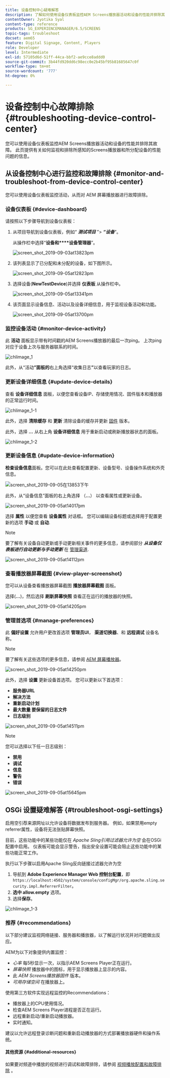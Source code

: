 ```yaml
---
title: 设备控制中心疑难解答
description: 了解如何使用设备仪表板监控AEM Screens播放器活动和设备的性能并排除其故障。
contentOwner: Jyotika Syal
content-type: reference
products: SG_EXPERIENCEMANAGER/6.5/SCREENS
topic-tags: troubleshoot
docset: aem65
feature: Digital Signage, Content, Players
role: Developer
level: Intermediate
exl-id: 57105d6d-51ff-44ca-bbf2-ae9cce8addd0
source-git-commit: 3b44fd920dd6c98ecc0e2b45bf95b81685647c0f
workflow-type: tm+mt
source-wordcount: '777'
ht-degree: 0%

---
```


# 设备控制中心故障排除 {#troubleshooting-device-control-center}

您可以使用设备仪表板监控AEM Screens播放器活动和设备的性能并排除其故障。 此页提供有关如何监视和排除所感知的Screens播放器和所分配设备的性能问题的信息。

## 从设备控制中心进行监控和故障排除 {#monitor-and-troubleshoot-from-device-control-center}

您可以使用设备仪表板监控活动，从而对 AEM 屏幕播放器进行故障排除。

### 设备仪表板 {#device-dashboard}

请按照以下步骤导航到设备仪表板：

1. 从项目导航到设备仪表板，例如“ ***测试项目*** ”> ***“设备***”。

   从操作栏中选择“**设备和****设备管理器**”。

   ![screen_shot_2019-09-03at13823pm](assets/screen_shot_2019-09-03at13823pm.png)

1. 该列表显示了已分配和未分配的设备，如下图所示。

   ![screen_shot_2019-09-05at12823pm](assets/screen_shot_2019-09-05at12823pm.png)

1. 选择设备(**NewTestDevice**)并选择 **仪表板** 从操作栏中。

   ![screen_shot_2019-09-05at13341pm](assets/screen_shot_2019-09-05at13341pm.png)

1. 该页面显示设备信息、活动以及设备详细信息，用于监视设备活动和功能。

   ![screen_shot_2019-09-05at13700pm](assets/screen_shot_2019-09-05at13700pm.png)

### 监控设备活动 {#monitor-device-activity}

此 **活动** 面板显示带有时间戳的AEM Screens播放器的最后一次ping。 上次ping对应于设备上次与服务器联系的时间。

![chlimage_1](assets/chlimage_1.png)

此外，从“活动&#x200B;**”面板的**&#x200B;右上角选择“收集日志&#x200B;**”**&#x200B;以查看玩家的日志。

### 更新设备详细信息 {#update-device-details}

查看 **设备详细信息** 面板，以便您查看设备IP、存储使用情况、固件版本和播放器的正常运行时间。

![chlimage_1-1](assets/chlimage_1-1.png)

此外，选择 **清除缓存** 和 **更新** 清除设备的缓存并更新 [固件](screens-glossary.md) 版本。

此外，选择 **...** 从右上角 **设备详细信息** 用于重新启动或刷新播放器状态的面板。

![chlimage_1-2](assets/chlimage_1-2.png)

### 更新设备信息 {#update-device-information}

**检查设备信息**&#x200B;面板。您可以在此处查看配置更新、设备型号、设备操作系统和外壳信息。

![screen_shot_2019-09-05在13853下午](assets/screen_shot_2019-09-05at13853pm.png)

此外，从“设备信息”面板的右上角选择 （**...**） 以查看属性或更新设备。

![screen_shot_2019-09-05at14017pm](assets/screen_shot_2019-09-05at14017pm.png)

选择 **属性** 以便您查看 **设备属性** 对话框。 您可以编辑设备标题或选择用于配置更新的选项 **手动** 或 **自动**.

>[!NOTE]
>
>要了解有关设备自动更新或手动更新相关事件的更多信息，请参阅部分 ***从设备仪表板进行自动更新与手动更新*** 在 [管理渠道](managing-channels.md).

![screen_shot_2019-09-05at14112pm](assets/screen_shot_2019-09-05at14112pm.png)

### 查看播放器屏幕截图 {#view-player-screenshot}

您可以从设备查看播放器屏幕截图 **播放器屏幕截图** 面板。

选择(**...**)，然后选择 **刷新屏幕快照** 查看正在运行的播放器的快照。

![screen_shot_2019-09-05at14205pm](assets/screen_shot_2019-09-05at14205pm.png)

### 管理首选项 {#manage-preferences}

此 **偏好设置** 允许用户更改首选项 **管理员UI**， **渠道切换器**、和 **远程调试** 设备名称。

>[!NOTE]
>要了解有关这些选项的更多信息，请参阅 [AEM 屏幕播放器](working-with-screens-player.md)。

![screen_shot_2019-09-05at14250pm](assets/screen_shot_2019-09-05at14250pm.png)

此外，选择 **设置** 更新设备首选项。 您可以更新以下首选项：

* **服务器URL**
* **解决方法**
* **重新启动计划**
* **最大数量 要保留的日志文件**
* **日志级别**

![screen_shot_2019-09-05at14511pm](assets/screen_shot_2019-09-05at14511pm.png)

>[!NOTE]
>您可以选择以下任一日志级别：
>* **禁用**
>* **调试**
>* **信息**
>* **警告**
>* **错误**

![screen_shot_2019-09-05at15645pm](assets/screen_shot_2019-09-05at15645pm.png)

## OSGi 设置疑难解答 {#troubleshoot-osgi-settings}

启用空引荐来源网址以允许设备将数据发布到服务器。 例如，如果禁用empty referrer属性，设备将无法张贴屏幕快照。

目前，这些功能中的某些功能仅在 *Apache Sling引用过滤器允许为空* 会在OSGi配置中启用。 仪表板可能会显示警告，指出安全设置可能会阻止这些功能中的某些功能正常工作。

执行以下步骤以启用Apache Sling反向链接过滤器允许为空

1. 导航到 **Adobe Experience Manager Web 控制台配置**，即 `https://localhost:4502/system/console/configMgr/org.apache.sling.security.impl.ReferrerFilter`。
1. **选中 allow.empty** 选项。
1. 选择&#x200B;**保存**。

![chlimage_1-3](assets/chlimage_1-3.png)

### 推荐 {#recommendations}

以下部分建议监视网络链接、服务器和播放器，以了解运行状况并对问题做出反应。

AEM为以下对象提供内置监控：

* *心率* 每5秒显示一次，以指示AEM Screens Player正在运行。
* *屏幕快照* 播放器中的图标，用于显示播放器上显示的内容。
* 此 *AEM Screens播放器固件* 版本。
* *可用存储空间* 在播放器上。

使用第三方软件实现远程监控的Recommendations：

* 播放器上的CPU使用情况。
* 检查AEM Screens Player进程是否正在运行。
* 远程重新启动/重新启动播放器。
* 实时通知。

建议以允许远程登录诊断问题和重新启动播放器的方式部署播放器硬件和操作系统。

#### 其他资源 {#additional-resources}

如果要对频道中播放的视频进行调试和故障排除，请参阅 [视频播放配置和故障排除](troubleshoot-videos.md) 。
